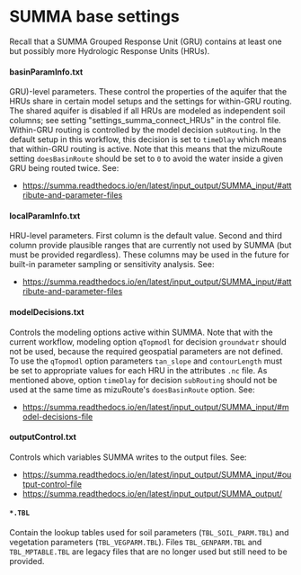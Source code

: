 # SUMMA base settings
Recall that a SUMMA Grouped Response Unit (GRU) contains at least one but possibly more Hydrologic Response Units (HRUs).

#### basinParamInfo.txt
GRU)-level parameters. These control the properties of the aquifer that the HRUs share in certain model setups and the settings for within-GRU routing. The shared aquifer is disabled if all HRUs are modeled as independent soil columns; see setting "settings_summa_connect_HRUs" in the control file. Within-GRU routing is controlled by the model decision `subRouting`. In the default setup in this workflow, this decision is set to `timeDlay` which means that within-GRU routing is active. Note that this means that the mizuRoute setting `doesBasinRoute` should be set to `0` to avoid the water inside a given GRU being routed twice. See:
- https://summa.readthedocs.io/en/latest/input_output/SUMMA_input/#attribute-and-parameter-files

#### localParamInfo.txt
HRU-level parameters. First column is the default value. Second and third column provide plausible ranges that are currently not used by SUMMA (but must be provided regardless). These columns may be used in the future for built-in parameter sampling or sensitivity analysis. See:
- https://summa.readthedocs.io/en/latest/input_output/SUMMA_input/#attribute-and-parameter-files

#### modelDecisions.txt
Controls the modeling options active within SUMMA. Note that with the current workflow, modeling option `qTopmodl` for decision `groundwatr` should not be used, because the required geospatial parameters are not defined. To use the `qTopmodl` option parameters `tan_slope` and `contourLength` must be set to appropriate values for each HRU in the attributes `.nc` file. As mentioned above, option `timeDlay` for decision `subRouting` should not be used at the same time as mizuRoute's `doesBasinRoute` option. See:
- https://summa.readthedocs.io/en/latest/input_output/SUMMA_input/#model-decisions-file

#### outputControl.txt
Controls which variables SUMMA writes to the output files. See:
- https://summa.readthedocs.io/en/latest/input_output/SUMMA_input/#output-control-file
- https://summa.readthedocs.io/en/latest/input_output/SUMMA_output/

#### `*.TBL`
Contain the lookup tables used for soil parameters (`TBL_SOIL_PARM.TBL`) and vegetation parameters (`TBL_VEGPARM.TBL`). Files `TBL_GENPARM.TBL` and `TBL_MPTABLE.TBL` are legacy files that are no longer used but still need to be provided.